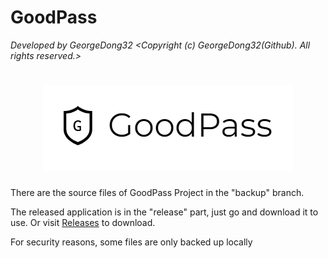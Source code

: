 # GoodPass
*Developed by GeorgeDong32 <Copyright (c) GeorgeDong32(Github). All rights reserved.>*
<h1 align="center">
  <img src="https://github.com/GeorgeDong32/GoodPass/blob/resource/Title%20Photo/GoodPass2.0T.png" alt="GoodPass" width="400">
</h1>

There are the source files of GoodPass Project in the "backup" branch.

The released application is in the "release" part, just go and download it to use. Or visit [Releases](https://github.com/GeorgeDong32/GoodPass/releases) to download.

For security reasons, some files are only backed up locally
